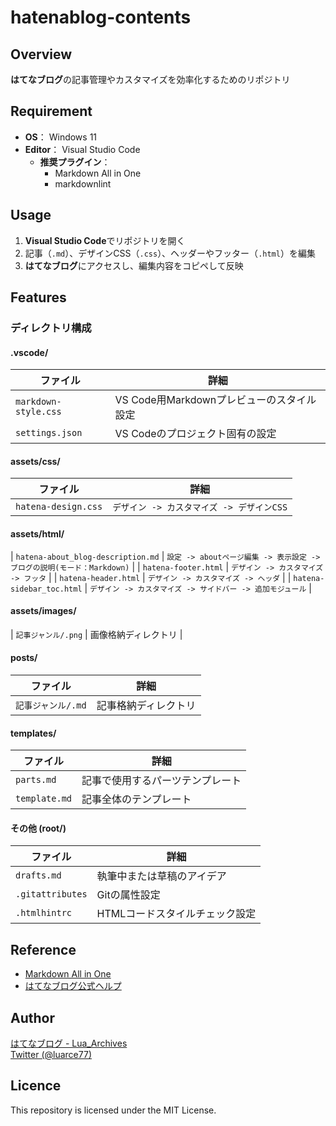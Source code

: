 # hatenablog-contents

## Overview
**はてなブログ**の記事管理やカスタマイズを効率化するためのリポジトリ  

## Requirement
- **OS**： Windows 11
- **Editor**： Visual Studio Code
  - **推奨プラグイン**：
    - Markdown All in One
    - markdownlint

## Usage
1. **Visual Studio Code**でリポジトリを開く
2. 記事（`.md`）、デザインCSS（`.css`）、ヘッダーやフッター（`.html`）を編集
3. **はてなブログ**にアクセスし、編集内容をコピペして反映

## Features
### ディレクトリ構成
#### .vscode/
| ファイル | 詳細 |
|--------|-----|
| `markdown-style.css` | VS Code用Markdownプレビューのスタイル設定 |
| `settings.json` | VS Codeのプロジェクト固有の設定 |

#### assets/css/
| ファイル | 詳細 |
|--------|-----|
| `hatena-design.css` | `デザイン -> カスタマイズ -> デザインCSS` |

#### assets/html/
| `hatena-about_blog-description.md` | `設定 -> aboutページ編集 -> 表示設定 -> ブログの説明(モード：Markdown)` |
| `hatena-footer.html` | `デザイン -> カスタマイズ -> フッタ` |
| `hatena-header.html` | `デザイン -> カスタマイズ -> ヘッダ` |
| `hatena-sidebar_toc.html` | `デザイン -> カスタマイズ -> サイドバー -> 追加モジュール` |

#### assets/images/
| `記事ジャンル/.png` | 画像格納ディレクトリ |

#### posts/
| ファイル | 詳細 |
|--------|-----|
| `記事ジャンル/.md` | 記事格納ディレクトリ |

#### templates/
| ファイル | 詳細 |
|--------|-----|
| `parts.md` | 記事で使用するパーツテンプレート |
| `template.md` | 記事全体のテンプレート |

#### その他 (root/)
| ファイル | 詳細 |
|--------|-----|
| `drafts.md` | 執筆中または草稿のアイデア |
| `.gitattributes` | Gitの属性設定 |
| `.htmlhintrc` | HTMLコードスタイルチェック設定 |

## Reference
- [Markdown All in One](https://marketplace.visualstudio.com/items?itemName=yzhang.markdown-all-in-one)
- [はてなブログ公式ヘルプ](https://help.hatenablog.com/)

## Author

[はてなブログ - Lua_Archives](https://luarce.hatenablog.com/archive)  
[Twitter (@luarce77)](https://twitter.com/luarce77)

## Licence
This repository is licensed under the MIT License.
